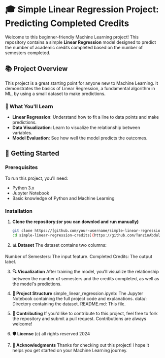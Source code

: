 # 🎓 Simple Linear Regression Project: Predicting Completed Credits

Welcome to this beginner-friendly Machine Learning project! This repository contains a simple **Linear Regression** model designed to predict the number of academic credits completed based on the number of semesters completed.

## 📚 Project Overview

This project is a great starting point for anyone new to Machine Learning. It demonstrates the basics of Linear Regression, a fundamental algorithm in ML, by using a small dataset to make predictions.

### 🧠 What You'll Learn

- **Linear Regression**: Understand how to fit a line to data points and make predictions.
- **Data Visualization**: Learn to visualize the relationship between variables.
- **Model Evaluation**: See how well the model predicts the outcomes.

## 🚀 Getting Started

### Prerequisites

To run this project, you'll need:

- Python 3.x
- Jupyter Notebook
- Basic knowledge of Python and Machine Learning

### Installation

1. **Clone the repository:(or you can downlod and run manually)**

   ```bash
   git clone https://[github.com/your-username/simple-linear-regression-credits.git
   cd simple-linear-regression-credits](https://github.com/TanzinAbdul/Simple-Linear-Regression-Semester-vs-Credits)
2. **📊 Dataset**
The dataset contains two columns:

Number of Semesters: The input feature.
Completed Credits: The output label.

3. **🔍 Visualization**
   After training the model, you'll visualize the relationship between the number of semesters and the credits completed, as well as the model's predictions.

4. **📝 Project Structure**
   simple_linear_regression.ipynb: The Jupyter Notebook containing the full project code and explanations.
   data/: Directory containing the dataset.
   README.md: This file.

5. **🤝 Contributing**
   If you'd like to contribute to this project, feel free to fork the repository and submit a pull request. Contributions are always welcome!

6. **🛡️ License**
 (c) all rights reserved 2024

7. **🎉 Acknowledgments**
   Thanks for checking out this project! I hope it helps you get started on your Machine Learning journey.
